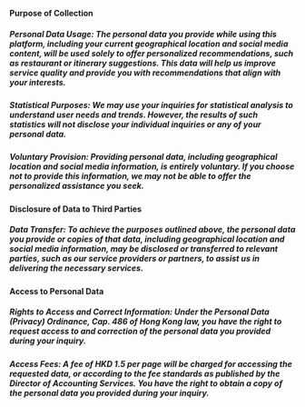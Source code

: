 **Purpose of Collection**

##### Personal Data Usage: The personal data you provide while using this platform, including your current geographical location and social media content, will be used solely to offer personalized recommendations, such as restaurant or itinerary suggestions. This data will help us improve service quality and provide you with recommendations that align with your interests.

##### Statistical Purposes: We may use your inquiries for statistical analysis to understand user needs and trends. However, the results of such statistics will not disclose your individual inquiries or any of your personal data.

##### Voluntary Provision: Providing personal data, including geographical location and social media information, is entirely voluntary. If you choose not to provide this information, we may not be able to offer the personalized assistance you seek.


**Disclosure of Data to Third Parties**

##### Data Transfer: To achieve the purposes outlined above, the personal data you provide or copies of that data, including geographical location and social media information, may be disclosed or transferred to relevant parties, such as our service providers or partners, to assist us in delivering the necessary services.


**Access to Personal Data**

##### Rights to Access and Correct Information: Under the Personal Data (Privacy) Ordinance, Cap. 486 of Hong Kong law, you have the right to request access to and correction of the personal data you provided during your inquiry.

##### Access Fees: A fee of HKD 1.5 per page will be charged for accessing the requested data, or according to the fee standards as published by the Director of Accounting Services. You have the right to obtain a copy of the personal data you provided during your inquiry.